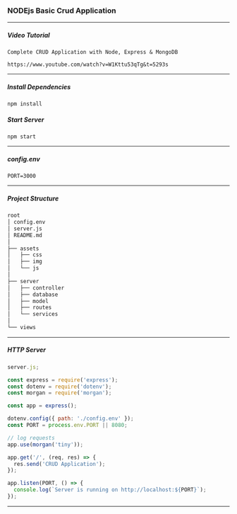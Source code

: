 ### NODEjs Basic Crud Application

---

##### Video Tutorial

```properties
Complete CRUD Application with Node, Express & MongoDB

https://www.youtube.com/watch?v=W1Kttu53qTg&t=5293s
```

---

##### Install Dependencies

```properties
npm install
```

##### Start Server

```properties
npm start
```

---

##### config.env

```properties
PORT=3000
```

---

##### Project Structure

```sh
root
│ config.env
│ server.js
│ README.md
│
├── assets
│   ├── css
│   ├── img
│   └── js
│
├── server
│   ├── controller
│   ├── database
│   ├── model
│   ├── routes
│   └── services
│
└── views
```

---

##### HTTP Server

```js
server.js;

const express = require('express');
const dotenv = require('dotenv');
const morgan = require('morgan');

const app = express();

dotenv.config({ path: './config.env' });
const PORT = process.env.PORT || 8080;

// log requests
app.use(morgan('tiny'));

app.get('/', (req, res) => {
  res.send('CRUD Application');
});

app.listen(PORT, () => {
  console.log(`Server is running on http://localhost:${PORT}`);
});
```

---
